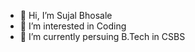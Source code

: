- 👋 Hi, I’m Sujal Bhosale
- 👀 I’m interested in Coding
- 🌱 I’m currently persuing B.Tech in CSBS

<!---
SujalBhosale1/SujalBhosale1 is a ✨ special ✨ repository because its `README.md` (this file) appears on your GitHub profile.
You can click the Preview link to take a look at your changes.
--->

